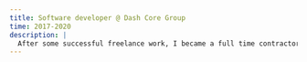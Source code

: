 ```yaml
---
title: Software developer @ Dash Core Group
time: 2017-2020
description: |
  After some successful freelance work, I became a full time contractor, working remotely. I was fortunate to sometimes travel to interesting places to represent Dash or to meet up worldwide with other developers. My focus here was on web development, React Native app development, and JavaScript API testing and documentation. The contract was ended due to an extended crypto price slump in 2019-2020.
---
```

